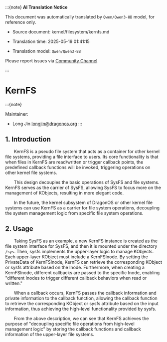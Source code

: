 :::{note}
**AI Translation Notice**

This document was automatically translated by `Qwen/Qwen3-8B` model, for reference only.

- Source document: kernel/filesystem/kernfs.md

- Translation time: 2025-05-19 01:41:15

- Translation model: `Qwen/Qwen3-8B`

Please report issues via [Community Channel](https://github.com/DragonOS-Community/DragonOS/issues)

:::

# KernFS

:::{note}

Maintainer:
- Long Jin <longjin@dragonos.org>
:::

## 1. Introduction
&emsp;&emsp;KernFS is a pseudo file system that acts as a container for other kernel file systems, providing a file interface to users. Its core functionality is that when files in KernFS are read/written or trigger callback points, the predefined callback functions will be invoked, triggering operations on other kernel file systems.

&emsp;&emsp;This design decouples the basic operations of SysFS and file systems. KernFS serves as the carrier of SysFS, allowing SysFS to focus more on the management of KObjects, resulting in more elegant code.

&emsp;&emsp;In the future, the kernel subsystem of DragonOS or other kernel file systems can use KernFS as a carrier for file system operations, decoupling the system management logic from specific file system operations.

## 2. Usage

&emsp;&emsp;Taking SysFS as an example, a new KernFS instance is created as the file system interface for SysFS, and then it is mounted under the directory `/sys`. Then, sysfs implements the upper-layer logic to manage KObjects. Each upper-layer KObject must include a KernFSInode. By setting the PrivateData of KernFSInode, KernFS can retrieve the corresponding KObject or sysfs attribute based on the Inode. Furthermore, when creating a KernFSInode, different callbacks are passed to the specific Inode, enabling "different Inodes to trigger different callback behaviors when read or written."

&emsp;&emsp;When a callback occurs, KernFS passes the callback information and private information to the callback function, allowing the callback function to retrieve the corresponding KObject or sysfs attribute based on the input information, thus achieving the high-level functionality provided by sysfs.

&emsp;&emsp;From the above description, we can see that KernFS achieves the purpose of "decoupling specific file operations from high-level management logic" by storing the callback functions and callback information of the upper-layer file systems.
